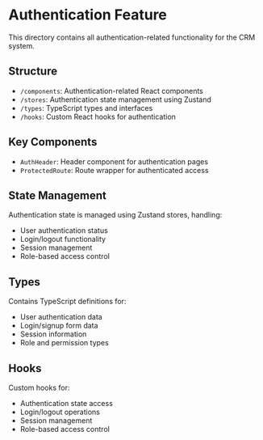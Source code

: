 # Authentication Feature

This directory contains all authentication-related functionality for the CRM system.

## Structure
- `/components`: Authentication-related React components
- `/stores`: Authentication state management using Zustand
- `/types`: TypeScript types and interfaces
- `/hooks`: Custom React hooks for authentication

## Key Components
- `AuthHeader`: Header component for authentication pages
- `ProtectedRoute`: Route wrapper for authenticated access

## State Management
Authentication state is managed using Zustand stores, handling:
- User authentication status
- Login/logout functionality
- Session management
- Role-based access control

## Types
Contains TypeScript definitions for:
- User authentication data
- Login/signup form data
- Session information
- Role and permission types

## Hooks
Custom hooks for:
- Authentication state access
- Login/logout operations
- Session management
- Role-based access control
